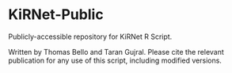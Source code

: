 # KiRNet-Public
Publicly-accessible repository for KiRNet R Script.

Written by Thomas Bello and Taran Gujral. Please cite the relevant publication for any use of this script, including modified versions.
